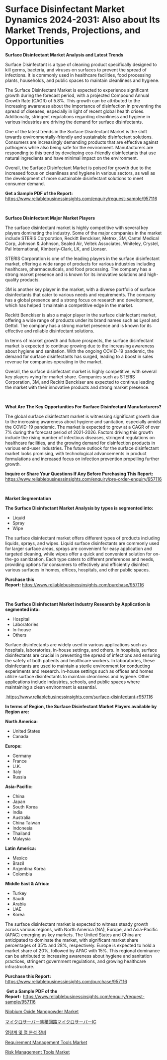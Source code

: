 <p><h1>Surface Disinfectant Market Dynamics 2024-2031: Also about Its Market Trends, Projections, and Opportunities</h1></p><p><strong>Surface Disinfectant Market Analysis and Latest Trends</strong></p>
<p><p>Surface Disinfectant is a type of cleaning product specifically designed to kill germs, bacteria, and viruses on surfaces to prevent the spread of infections. It is commonly used in healthcare facilities, food processing plants, households, and public spaces to maintain cleanliness and hygiene.</p><p>The Surface Disinfectant Market is expected to experience significant growth during the forecast period, with a projected Compound Annual Growth Rate (CAGR) of 5.8%. This growth can be attributed to the increasing awareness about the importance of disinfection in preventing the spread of diseases, especially in light of recent global health crises. Additionally, stringent regulations regarding cleanliness and hygiene in various industries are driving the demand for surface disinfectants.</p><p>One of the latest trends in the Surface Disinfectant Market is the shift towards environmentally-friendly and sustainable disinfectant solutions. Consumers are increasingly demanding products that are effective against pathogens while also being safe for the environment. Manufacturers are responding to this trend by developing eco-friendly disinfectants that use natural ingredients and have minimal impact on the environment.</p><p>Overall, the Surface Disinfectant Market is poised for growth due to the increased focus on cleanliness and hygiene in various sectors, as well as the development of more sustainable disinfectant solutions to meet consumer demand.</p></p>
<p><strong>Get a Sample PDF of the Report:&nbsp;</strong> <a href="https://www.reliablebusinessinsights.com/enquiry/request-sample/957116">https://www.reliablebusinessinsights.com/enquiry/request-sample/957116</a></p>
<p>&nbsp;</p>
<p><strong>Surface Disinfectant Major Market Players</strong></p>
<p><p>The surface disinfectant market is highly competitive with several key players dominating the industry. Some of the major companies in the market include STERIS Corporation, Reckitt Benckiser, Metrex, 3M, Cantel Medical Corp, Johnson & Johnson, Sealed Air, Veltek Associates, Whiteley, Crystel, Pal International, Kimberly-Clark, LK, and Lionser.</p><p>STERIS Corporation is one of the leading players in the surface disinfectant market, offering a wide range of products for various industries including healthcare, pharmaceuticals, and food processing. The company has a strong market presence and is known for its innovative solutions and high-quality products.</p><p>3M is another key player in the market, with a diverse portfolio of surface disinfectants that cater to various needs and requirements. The company has a global presence and a strong focus on research and development, which has helped it maintain a competitive edge in the market.</p><p>Reckitt Benckiser is also a major player in the surface disinfectant market, offering a wide range of products under its brand names such as Lysol and Dettol. The company has a strong market presence and is known for its effective and reliable disinfectant solutions.</p><p>In terms of market growth and future prospects, the surface disinfectant market is expected to continue growing due to the increasing awareness about hygiene and sanitation. With the ongoing COVID-19 pandemic, the demand for surface disinfectants has surged, leading to a boost in sales revenue for companies operating in the market.</p><p>Overall, the surface disinfectant market is highly competitive, with several key players vying for market share. Companies such as STERIS Corporation, 3M, and Reckitt Benckiser are expected to continue leading the market with their innovative products and strong market presence.</p></p>
<p>&nbsp;</p>
<p><strong>What Are The Key Opportunities For Surface Disinfectant Manufacturers?</strong></p>
<p><p>The global surface disinfectant market is witnessing significant growth due to the increasing awareness about hygiene and sanitation, especially amidst the COVID-19 pandemic. The market is expected to grow at a CAGR of over 7% during the forecast period of 2021-2026. Factors driving this growth include the rising number of infectious diseases, stringent regulations on healthcare facilities, and the growing demand for disinfection products in various end-user industries. The future outlook for the surface disinfectant market looks promising, with technological advancements in product formulations and increased focus on infection prevention propelling further growth.</p></p>
<p><strong>Inquire or Share Your Questions If Any Before Purchasing This Report:</strong> <a href="https://www.reliablebusinessinsights.com/enquiry/pre-order-enquiry/957116">https://www.reliablebusinessinsights.com/enquiry/pre-order-enquiry/957116</a></p>
<p>&nbsp;</p>
<p><strong>Market Segmentation</strong></p>
<p><strong>The Surface Disinfectant Market Analysis by types is segmented into:</strong></p>
<p><ul><li>Liquid</li><li>Spray</li><li>Wipe</li></ul></p>
<p><p>The surface disinfectant market offers different types of products including liquids, sprays, and wipes. Liquid surface disinfectants are commonly used for larger surface areas, sprays are convenient for easy application and targeted cleaning, while wipes offer a quick and convenient solution for on-the-go sanitization. Each type caters to different preferences and needs, providing options for consumers to effectively and efficiently disinfect various surfaces in homes, offices, hospitals, and other public spaces.</p></p>
<p><strong>Purchase this Report:&nbsp;</strong><a href="https://www.reliablebusinessinsights.com/purchase/957116">https://www.reliablebusinessinsights.com/purchase/957116</a></p>
<p>&nbsp;</p>
<p><strong>The Surface Disinfectant Market Industry Research by Application is segmented into:</strong></p>
<p><ul><li>Hospital</li><li>Laboratories</li><li>In-house</li><li>Others</li></ul></p>
<p><p>Surface disinfectants are widely used in various applications such as hospitals, laboratories, in-house settings, and others. In hospitals, surface disinfectants are crucial in preventing the spread of infections and ensuring the safety of both patients and healthcare workers. In laboratories, these disinfectants are used to maintain a sterile environment for conducting experiments and research. In-house settings such as offices and homes utilize surface disinfectants to maintain cleanliness and hygiene. Other applications include industries, schools, and public spaces where maintaining a clean environment is essential.</p></p>
<p><a href="https://www.reliablebusinessinsights.com/surface-disinfectant-r957116">&nbsp;https://www.reliablebusinessinsights.com/surface-disinfectant-r957116</a></p>
<p><strong>In terms of Region, the Surface Disinfectant Market Players available by Region are:</strong></p>
<p>
    <p> <strong> North America: </strong>
        <ul>
            <li>United States</li>
            <li>Canada</li>
        </ul>
        </p> 
    <p> <strong> Europe: </strong>
        <ul>
            <li>Germany</li>
            <li>France</li>
            <li>U.K.</li>
            <li>Italy</li>
            <li>Russia</li>
        </ul>
        </p> 
    <p> <strong> Asia-Pacific: </strong>
        <ul>
            <li>China</li>
            <li>Japan</li>
            <li>South Korea</li>
            <li>India</li>
            <li>Australia</li>
            <li>China Taiwan</li>
            <li>Indonesia</li>
            <li>Thailand</li>
            <li>Malaysia</li>
        </ul>
        </p> 
    <p> <strong> Latin America: </strong>
        <ul>
            <li>Mexico</li>
            <li>Brazil</li>
            <li>Argentina Korea</li>
            <li>Colombia</li>
        </ul>
        </p> 
    <p> <strong> Middle East & Africa: </strong>
        <ul>
            <li>Turkey</li>
            <li>Saudi</li>
            <li>Arabia</li>
            <li>UAE</li>
            <li>Korea</li>
        </ul>
    </p>
    </p>
<p><p>The surface disinfectant market is expected to witness steady growth across various regions, with North America (NA), Europe, and Asia-Pacific (APAC) emerging as key markets. The United States and China are anticipated to dominate the market, with significant market share percentages of 35% and 28%, respectively. Europe is expected to hold a market share of 20%, followed by APAC with 15%. This regional dominance can be attributed to increasing awareness about hygiene and sanitation practices, stringent government regulations, and growing healthcare infrastructure.</p></p>
<p><strong>Purchase this Report: </strong><a href="https://www.reliablebusinessinsights.com/purchase/957116">https://www.reliablebusinessinsights.com/purchase/957116</a></p>
<p>&nbsp;<strong>Get a Sample PDF of the Report:&nbsp;&nbsp;</strong><a href="https://www.reliablebusinessinsights.com/enquiry/request-sample/957116">https://www.reliablebusinessinsights.com/enquiry/request-sample/957116</a></p>
<p><strong></strong></p>
<p><p><a href="https://www.linkedin.com/pulse/niobium-oxide-nanopowder-market-furnishes-information-share-gcu9c">Niobium Oxide Nanopowder Market</a></p><p><a href="https://github.com/DeonBoer2023/Market-Research-Report-List-2/blob/main/8389313122792.md">マイクロサーバー集積回路マイクロサーバーIC</a></p><p><a href="https://github.com/amuji413411/Market-Research-Report-List-1/blob/main/6218176128729.md">열량계 및 열 분석 장비</a></p><p><a href="https://github.com/marlinacrngin/Market-Research-Report-List-1/blob/main/requirement-management-tools-market.md">Requirement Management Tools Market</a></p><p><a href="https://github.com/KeeganBarrows2023/Market-Research-Report-List-2/blob/main/risk-management-tools-market.md">Risk Management Tools Market</a></p></p>